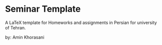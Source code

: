 # Seminar Template

A LaTeX template for Homeworks and assignments in Persian for university of Tehran.

by: Amin Khorasani